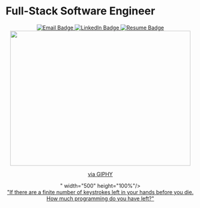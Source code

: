 # Full-Stack Software Engineer

<div id="badges" align="center">
  <a href="https://mail.google.com/mail/?view=cm&fs=1&to=melissaarroyotorres9806@gmail.com">
    <img src="https://img.shields.io/badge/Email-red?style=for-the-badge&logo=gmail&logoColor=white" alt="Email Badge"/>
  </a>
  <a href="https://www.linkedin.com/in/melissa-arroyo-torres/">
    <img src="https://img.shields.io/badge/LinkedIn-darkblue?style=for-the-badge&logo=linkedin&logoColor=white" alt="LinkedIn Badge"/>
  </a>
   <a href="[https://docs.google.com/document/d/1NNIJTDGyiQr-U6ZFySWX2WBsl5qoE6U1/edit](https://docs.google.com/document/d/1NNIJTDGyiQr-U6ZFySWX2WBsl5qoE6U1/edit?usp=sharing&ouid=102326151164362482071&rtpof=true&sd=true)">
    <img src="https://img.shields.io/badge/Resume-blue?style=for-the-badge&logo=google-docs&logoColor=white" alt="Resume Badge"/>
  </a>
</div>

<div id="header" align="center">
<img src="<iframe src="https://giphy.com/embed/hpXdHPfFI5wTABdDx9" width="480" height="360" frameBorder="0" class="giphy-embed" allowFullScreen></iframe><p><a href="https://giphy.com/gifs/scaler-official-computer-laptop-hello-world-hpXdHPfFI5wTABdDx9">via GIPHY</a></p>" width="500" height="100%"/>
</div>

<div align="center">
  <a href="https://keysleft.com/">"If there are a finite number of keystrokes left in your hands before you die. How much programming do you have left?"</a>
</div>



<!---
MelissaAT is a ✨ special ✨ repository because its `README.md` (this file) appears on your GitHub profile.
You can click the Preview link to take a look at your changes.


***https://www.sitepoint.com/github-profile-readme/**** Blog for making an impressive readme!

--->
